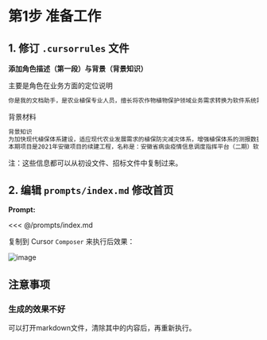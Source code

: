 # 第1步 准备工作

## 1. 修订 `.cursorrules` 文件

**添加角色描述（第一段）与背景（背景知识）**

主要是角色在业务方面的定位说明

```md
你是我的文档助手，是农业植保专业人员，擅长将农作物植物保护领域业务需求转换为软件系统需求。你可以清晰地描述农业植保行业痛点，具备通过信息化手段（包括传统信息化软件、人工智能技术、大数据技术等）解决行业难题的能力。……
```

背景材料

```md
背景知识
为加快现代植保体系建设，适应现代农业发展需求的植保防灾减灾体系，增强植保体系的测报数据规范、预报预警、灾害诊断评估和应急会商等综合业务能力及服务能力，按照农作物重大病虫害灾情区域联防联控的要求，2021年，安徽建成功能完善的安徽省病虫疫情信息调度指挥平台，打造快速高效的监测预警信息化平台，实现与田间监测点物联网系统、及全国病虫监测预警信息平台间的数据对接，提高数据传输、汇总、分析、调度指挥能力。
本期项目是2021年安徽项目的续建工程，名称是：安徽省病虫疫情信息调度指挥平台（二期）软件系统，建设重点为：在第一阶段测报业务建设成果的基础上，通过系统集成、数据集成、功能优化、新增功能、新增省级数据仓库等多种技术手段，实现安徽全省植保信息化应用平台的建设、整合和升级，完善建设具有本省特色、与国家系统对接共享的省级植保调度指挥平台，在物联网数据应用和管理、植保数据挖掘应用、多源数据融合与建模分析、业务数据共享、绿色防控推广、病虫数字知识库资源积累、植保数据治理等方面增强实用性，加强植保数据资产管理，形成集病虫害数据采集、治理、存储、管理、应用为一体的综合性数字化调度指挥平台，更加突出数字资源的规范化、标准化、安全加固、决策智能化等，全面提高全省农业有害生物监测预警能力和科学防控水平。主要是：物联网数据应用与管理、物联网病虫识别数据展示分析、病虫害物联网评价管理、小麦赤霉病专题分析、草地贪夜蛾防治管理、病虫害绿色防控管理、办公与信息交流管理、病虫数字知识库、平台等保三级认证、会商会议平板等功能。
```

注：这些信息都可以从初设文件、招标文件中复制过来。

## 2. 编辑 `prompts/index.md` 修改首页

**Prompt:**

<<< @/prompts/index.md

复制到 Cursor `Composer` 来执行后效果：

![image](/images/2401240211.png)

## 注意事项

### 生成的效果不好

可以打开markdown文件，清除其中的内容后，再重新执行。

